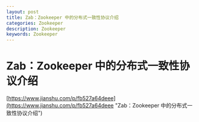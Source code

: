 ```yaml
---
layout: post
title: Zab：Zookeeper 中的分布式一致性协议介绍
categories: Zookeeper
description: Zookeeper
keywords: Zookeeper
---
```


# Zab：Zookeeper 中的分布式一致性协议介绍 #

[https://www.jianshu.com/p/fb527a64deee](https://www.jianshu.com/p/fb527a64deee "Zab：Zookeeper 中的分布式一致性协议介绍")
